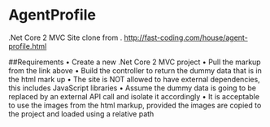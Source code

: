 # AgentProfile
.Net Core 2 MVC Site clone from . http://fast-coding.com/house/agent-profile.html

##Requirements 
•	Create a new .Net Core 2 MVC project
•	Pull the markup from the link above
•	Build the controller to return the dummy data that is in the html mark up
•	The site is NOT allowed to have external dependencies, this includes JavaScript libraries
•	Assume the dummy data is going to be replaced by an external API call and isolate it accordingly
•	It is acceptable to use the images from the html markup, provided the images are copied to the project and loaded using a relative path

